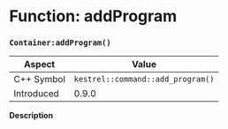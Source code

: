
# Function: addProgram
### `Container:addProgram()`

| Aspect | Value |
| --- | --- |
| C++ Symbol | `kestrel::command::add_program()` |
| Introduced | 0.9.0 |

**Description**


